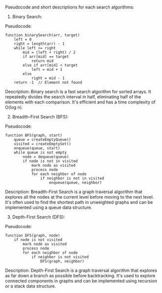 Pseudocode and short descriptions for each search algorithms:

1. Binary Search:

Pseudocode:

```
function binarySearch(arr, target)
    left = 0
    right = length(arr) - 1
    while left <= right
        mid = (left + right) / 2
        if arr[mid] == target
            return mid
        else if arr[mid] < target
            left = mid + 1
        else
            right = mid - 1
    return -1  // Element not found
```

Description:
Binary search is a fast search algorithm for sorted arrays. It repeatedly divides the search interval in half, eliminating half of the elements with each comparison. It's efficient and has a time complexity of O(log n).

2. Breadth-First Search (BFS):

Pseudocode:

```
function BFS(graph, start)
    queue = createEmptyQueue()
    visited = createEmptySet()
    enqueue(queue, start)
    while queue is not empty
        node = dequeue(queue)
        if node is not in visited
            mark node as visited
            process node
            for each neighbor of node
                if neighbor is not in visited
                    enqueue(queue, neighbor)
```

Description:
Breadth-First Search is a graph traversal algorithm that explores all the nodes at the current level before moving to the next level. It's often used to find the shortest path in unweighted graphs and can be implemented using a queue data structure.

3. Depth-First Search (DFS):

Pseudocode:

```
function DFS(graph, node)
    if node is not visited
        mark node as visited
        process node
        for each neighbor of node
            if neighbor is not visited
                DFS(graph, neighbor)
```

Description:
Depth-First Search is a graph traversal algorithm that explores as far down a branch as possible before backtracking. It's used to explore connected components in graphs and can be implemented using recursion or a stack data structure.
